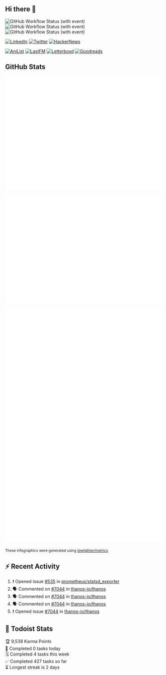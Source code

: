 ## Hi there 👋

![GitHub Workflow Status (with event)](https://img.shields.io/github/actions/workflow/status/PrayagS/PrayagS/metrics.yml?style=plastic&label=GitHub%20metrics)
![GitHub Workflow Status (with event)](https://img.shields.io/github/actions/workflow/status/PrayagS/PrayagS/github-recent-activity.yml?style=plastic&label=GitHub%20recent%20activity)
![GitHub Workflow Status (with event)](https://img.shields.io/github/actions/workflow/status/PrayagS/PrayagS/todoist.yml?style=plastic&label=Todoist%20activity)

[![LinkedIn](https://img.shields.io/badge/linkedin-%231E77B5.svg?&style=flat&logo=linkedin&logoColor=white)](https://linkedin.com/in/prayag-savsani)
[![Twitter](https://img.shields.io/badge/twitter-%2300acee.svg?&style=flat&logo=twitter&logoColor=white)](https://twitter.com/PrayagSavsani)
[![HackerNews](https://img.shields.io/hackernews/user-karma/PrayagS?style=flat&logo=ycombinator&logoColor=%23f0652f&labelColor=%23ffffff&color=%23f0652f)](https://news.ycombinator.com/user?id=PrayagS)

[![AniList](https://img.shields.io/badge/%20Prayagmatic-%2520?logo=anilist&logoColor=%2302A9FF&color=%23ffffff)](https://anilist.co/user/Prayagmatic/)
[![LastFM](https://img.shields.io/badge/%20PrayagS527-%2520?logo=lastdotfm&logoColor=%23ffffff&color=%23d51007)](https://www.last.fm/user/PrayagS527)
[![Letterboxd](https://img.shields.io/badge/%20Prayagmatic-%2520?logo=letterboxd&logoColor=%23202830&color=%23ffffff)](https://letterboxd.com/Prayagmatic/)
[![Goodreads](https://img.shields.io/badge/%20Prayagmatic-%2520?logo=goodreads&logoColor=%2375420e&color=%23e9e5cd)](https://www.goodreads.com/user/show/170988088-prayagmatic)

## GitHub Stats

![](./col1.metrics.svg)

![](./followup.metrics.svg)

![](./col2.metrics.svg)

<sub>These infographics were generated using [lowlighter/metrics](https://github.com/lowlighter/metrics)</sub>

## :zap: Recent Activity

<!--START_SECTION:activity-->
1. ❗ Opened issue [#535](https://github.com/prometheus/statsd_exporter/issues/535) in [prometheus/statsd_exporter](https://github.com/prometheus/statsd_exporter)
2. 🗣 Commented on [#7044](https://github.com/thanos-io/thanos/issues/7044#issuecomment-1890604868) in [thanos-io/thanos](https://github.com/thanos-io/thanos)
3. 🗣 Commented on [#7044](https://github.com/thanos-io/thanos/issues/7044#issuecomment-1890573013) in [thanos-io/thanos](https://github.com/thanos-io/thanos)
4. 🗣 Commented on [#7044](https://github.com/thanos-io/thanos/issues/7044#issuecomment-1884818302) in [thanos-io/thanos](https://github.com/thanos-io/thanos)
5. ❗ Opened issue [#7044](https://github.com/thanos-io/thanos/issues/7044) in [thanos-io/thanos](https://github.com/thanos-io/thanos)
<!--END_SECTION:activity-->

## :memo: Todoist Stats

<!-- TODO-IST:START -->
🏆  9,538 Karma Points           
🌸  Completed 0 tasks today           
🗓  Completed 4 tasks this week           
✅  Completed 427 tasks so far           
⏳  Longest streak is 2 days
<!-- TODO-IST:END -->
